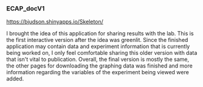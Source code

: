 ### ECAP_docV1

https://bjudson.shinyapps.io/Skeleton/

I brought the idea of this application for sharing results with the lab.  This is the first interactive version after the idea was greenlit.  Since the finished application may contain data and experiment information that is currently being worked on, I only feel comfortable sharing this older version with data that isn't vital to publication.  Overall, the final version is mostly the same, the other pages for downloading the graphing data was finished and more information regarding the variables of the experiment being viewed were added.

